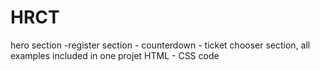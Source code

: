 # HRCT
hero section -register section - counterdown - ticket chooser section,
all examples included in one projet
HTML - CSS code
